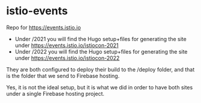 # istio-events

Repo for https://events.istio.io

* Under /2021 you will find the Hugo setup+files for generating the site under https://events.istio.io/istiocon-2021
* Under /2022 you will find the Hugo setup+files for generating the site under https://events.istio.io/istiocon-2022

They are both configured to deploy their build to the /deploy folder, and that is the folder that we send to Firebase hosting.

Yes, it is not the ideal setup, but it is what we did in order to have both sites under a single Firebase hosting project.
